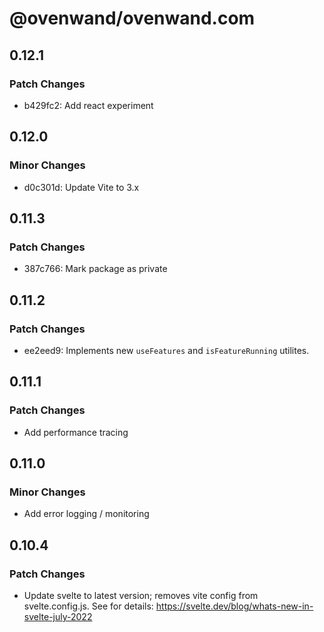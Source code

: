 # @ovenwand/ovenwand.com

## 0.12.1

### Patch Changes

- b429fc2: Add react experiment

## 0.12.0

### Minor Changes

- d0c301d: Update Vite to 3.x

## 0.11.3

### Patch Changes

- 387c766: Mark package as private

## 0.11.2

### Patch Changes

- ee2eed9: Implements new `useFeatures` and `isFeatureRunning` utilites.

## 0.11.1

### Patch Changes

- Add performance tracing

## 0.11.0

### Minor Changes

- Add error logging / monitoring

## 0.10.4

### Patch Changes

- Update svelte to latest version; removes vite config from svelte.config.js. See for details: https://svelte.dev/blog/whats-new-in-svelte-july-2022
